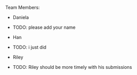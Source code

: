 Team Members:

* Daniela
* TODO: please add your name

* Han
* TODO: i just did

* Riley
* TODO: Riley should be more timely with his submissions
